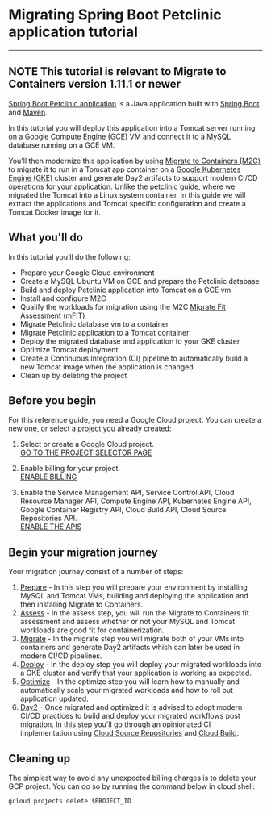 # Migrating Spring Boot Petclinic application tutorial 

---
**NOTE**
This tutorial is relevant to Migrate to Containers version 1.11.1 or newer
---
[Spring Boot Petclinic application](https://github.com/spring-projects/spring-petclinic) is a Java application built with [Spring Boot](https://spring.io/projects/spring-boot) and [Maven](https://maven.apache.org/).

In this tutorial you will deploy this application into a Tomcat server running on a [Google Compute Engine (GCE)](https://cloud.google.com/compute) VM and connect it to a [MySQL](https://www.mysql.com/) database running on a GCE VM.

You'll then modernize this application by using [Migrate to Containers (M2C)](https://cloud.google.com/migrate/containers) to migrate it to run in a Tomcat app container on a [Google Kubernetes Engine (GKE)](https://cloud.google.com/kubernetes-engine) cluster and generate Day2 artifacts to support modern CI/CD operations for your application. Unlike the [petclinic](../petclinic) guide, where we migrated the Tomcat into a Linux system container, in this guide we will extract the applications and Tomcat specific configuration and create a Tomcat Docker image for it.

## What you'll do

In this tutorial you’ll do the following:

* Prepare your Google Cloud environment
* Create a MySQL Ubuntu VM on GCE  and prepare the Petclinic database
* Build and deploy Petclinic application into Tomcat on a GCE vm
* Install and configure M2C
* Qualify the workloads for migration using the M2C [Migrate Fit Assessment (mFIT)](https://cloud.google.com/migrate/containers/docs/fit-assessment)
* Migrate Petclinic database vm to a container
* Migrate Petclinic application to a Tomcat container
* Deploy the migrated database and application to your GKE cluster
* Optimize Tomcat deployment
* Create a Continuous Integration (CI) pipeline to automatically build a new Tomcat image when the application is changed
* Clean up by deleting the project

## Before you begin

For this reference guide, you need a Google Cloud project. You can create a new one, or select a project you already created:

1. Select or create a Google Cloud project.  
[GO TO THE PROJECT SELECTOR PAGE](https://console.cloud.google.com/cloud-resource-manager)

2. Enable billing for your project.  
[ENABLE BILLING](https://support.google.com/cloud/answer/6293499#enable-billing)

3. Enable the Service Management API, Service Control API, Cloud Resource Manager API, Compute Engine API, Kubernetes Engine API, Google Container Registry API, Cloud Build API, Cloud Source Repositories API.  
[ENABLE THE APIS](https://console.cloud.google.com/flows/enableapi?apiid=servicemanagement.googleapis.com%20servicecontrol.googleapis.com%20cloudresourcemanager.googleapis.com%20compute.googleapis.com%20container.googleapis.com%20containerregistry.googleapis.com%20cloudbuild.googleapis.com%20sourcerepo.googleapis.com)

## Begin your migration journey
Your migration journey consist of a number of steps:  
1. [Prepare](1-prepare/README.md) - In this step you will prepare your environment by installing MySQL and Tomcat VMs, building and deploying the application and then installing Migrate to Containers.
2. [Assess](2-assess/README.md) - In the assess step, you will run the Migrate to Containers fit assessment and assess whether or not your MySQL and Tomcat workloads are good fit for containerization.
3. [Migrate](3-migrate/README.md) - In the migrate step you will migrate both of your VMs into containers and generate Day2 artifacts which can later be used in modern CI/CD pipelines.
4. [Deploy](4-deploy/README.md) - In the deploy step you will deploy your migrated workloads into a GKE cluster and verify that your application is working as expected.
5. [Optimize](5-optimize/README.md) - In the optimize step you will learn how to manually and automatically scale your migrated workloads and how to roll out application updated.
6. [Day2](6-day2/README.md) - Once migrated and optimized it is advised to adopt modern CI/CD practices to build and deploy your migrated workflows post migration. In this step you'll go through an opinionated CI implementation using [Cloud Source Repositories](https://cloud.google.com/source-repositories) and [Cloud Build](https://cloud.google.com/build).

## Cleaning up
The simplest way to avoid any unexpected billing charges is to delete your GCP project. You can do so by running the command below in cloud shell:
```
gcloud projects delete $PROJECT_ID
```